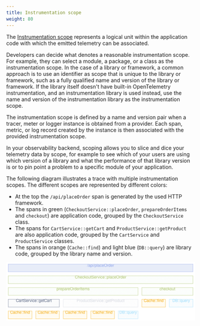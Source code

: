 ```yaml
---
title: Instrumentation scope
weight: 80
---
```


The [Instrumentation scope](/docs/specs/otel/glossary/#instrumentation-scope)
represents a logical unit within the application code with which the emitted
telemetry can be associated.

Developers can decide what denotes a reasonable instrumentation scope. For
example, they can select a module, a package, or a class as the instrumentation
scope. In the case of a library or framework, a common approach is to use an
identifier as scope that is unique to the library or framework, such as a fully
qualified name and version of the library or framework. If the library itself
doesn't have built-in OpenTelemetry instrumentation, and an instrumentation
library is used instead, use the name and version of the instrumentation library
as the instrumentation scope.

The instrumentation scope is defined by a name and version pair when a tracer,
meter or logger instance is obtained from a provider. Each span, metric, or log
record created by the instance is then associated with the provided
instrumentation scope.

In your observability backend, scoping allows you to slice and dice your
telemetry data by scope, for example to see which of your users are using which
version of a library and what the performance of that library version is or to
pin point a problem to a specific module of your application.

The following diagram illustrates a trace with multiple instrumentation scopes.
The different scopes are represented by different colors:

- At the top the `/api/placeOrder` span is generated by the used HTTP framework.
- The spans in green (`CheckoutService::placeOrder`, `prepareOrderItems` and
  `checkout`) are application code, grouped by the `CheckoutService` class.
- The spans for `CartService::getCart` and `ProductService::getProduct` are also
  application code, grouped by the `CartService` and `ProductService` classes.
- The spans in orange (`Cache::find`) and light blue (`DB::query`) are library
  code, grouped by the library name and version.

![This image illustrates a trace with multiple instrumentation scopes](spans-with-instrumentation-scope.svg)
